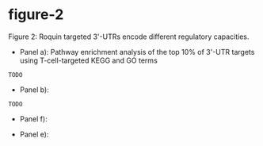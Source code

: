 # figure-2
Figure 2: Roquin targeted 3'-UTRs encode different regulatory capacities.

- Panel a): Pathway enrichment analysis of the top 10% of 3'-UTR targets using T-cell-targeted KEGG and GO terms

```
TODO
```

- Panel b):

```
TODO
```

- Panel f):

- Panel e):